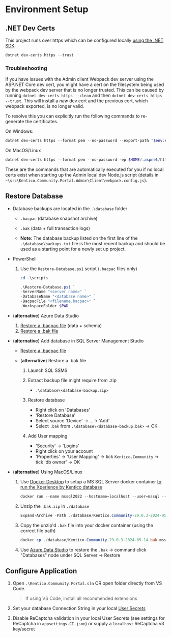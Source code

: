 # Environment Setup

## .NET Dev Certs

This project runs over https which can be configured locally [using the .NET SDK](https://learn.microsoft.com/en-us/dotnet/core/tools/dotnet-dev-certs):

```powershell
dotnet dev-certs https --trust
```

### Troubleshooting

If you have issues with the Admin client Webpack dev server using the ASP.NET Core dev cert, you might have a cert on the filesystem being used by the webpack dev server that is no longer trusted.
This can be caused by running `dotnet dev-certs https --clean` and then `dotnet dev-certs https --trust`. This will install a _new_ dev cert and the previous cert, which webpack exported, is no longer valid.

To resolve this you can explicitly run the following commands to re-generate the certificates.

On Windows:

```powershell
dotnet dev-certs https --format pem --no-password --export-path "$env:APPDATA/ASP.NET/https/kentico-community-portal-web-admin.pem"
```

On MacOS/Linux

```powershell
dotnet dev-certs https --format pem --no-password -ep $HOME/.aspnet/https/kentico-community-portal-web-admin.pem
```

These are the commands that are automatically executed for you if no local certs exist when starting up the Admin local dev Node.js script (details in `~\src\Kentico.Community.Portal.Admin\Client\webpack.config.js`).

## Restore Database

- Database backups are located in the `.\database` folder

  - `.bacpac` (database snapshot archive)
  - `.bak` (data + full transaction logs)

  - **Note**: The database backup listed on the first line of the `.\database\backups.txt` file is the most recent backup and should be used as a starting point for a newly set up project.

- PowerShell

  1. Use the `Restore-Database.ps1` script (`.bacpac` files only)

     ```powershell
     cd .\scripts

     .\Restore-Database.ps1 `
     -ServerName "<server name>" `
     -DatabaseName "<database name>" `
     -BacpacFile "<filename.bacpac>" `
     -WorkspaceFolder $PWD
     ```

- (**alternative**) Azure Data Studio

  1. [Restore a .bacpac file](https://learn.microsoft.com/en-us/sql/azure-data-studio/extensions/sql-server-dacpac-extension) (data + schema)
  1. [Restore a .bak file](https://learn.microsoft.com/en-us/sql/azure-data-studio/tutorial-backup-restore-sql-server?view=sql-server-ver16#restore-a-database-from-a-backup-file)

- (**alternative**) Add database in SQL Server Management Studio

  - [Restore a .bacpac file](https://learn.microsoft.com/en-us/sql/relational-databases/data-tier-applications/import-a-bacpac-file-to-create-a-new-user-database)

  - (**alternative**) Restore a .bak file

    1. Launch SQL SSMS

    1. Extract backup file might require from .zip

       - `.\database\<database-backup.zip>`

    1. Restore database

       - Right click on 'Databases'
       - 'Restore Database'
       - Select source 'Device' -> ...-> 'Add'
       - Select `.bak` from `.\database\<database-backup.bak>` -> OK

    1. Add User mapping

       - 'Security' -> 'Logins'
       - Right click on your account
       - 'Properties' -> 'User Mapping' -> tick `Kentico.Community` -> tick 'db owner' -> OK

- (**alternative**) Using MacOS/Linux

   1. Use [Docker Desktop](https://docs.docker.com/desktop/install/mac-install/) to setup a MS SQL Server docker container [to run the Xperience by Kentico database](https://community.kentico.com/blog/developing-with-xperience-by-kentico-on-macos)

      ```powershell
      docker run --name mssql2022 --hostname=localhost --user=mssql --env=ACCEPT_EULA=Y --env=MSSQL_SA_PASSWORD=Pass@12345 -p 1433:1433 -d mcr.microsoft.com/mssql/server:2022-latest
      ```

   1. Unzip the `.bak.zip` in `./database`

      ```powershell
      Expand-Archive -Path ./database/Kentico.Community-29.0.3-2024-05-14.bak.zip -DestinationPath ./database
      ```

   1. Copy the unzip'd `.bak` file into your docker container (using the correct file path)

      ```powershell
      docker cp ./database/Kentico.Community-29.0.3-2024-05-14.bak mssql2022:/var/opt/mssql/data
      ```

   1. Use [Azure Data Studio](https://learn.microsoft.com/en-us/azure-data-studio/download-azure-data-studio) to restore the `.bak` -> command click "Databases" node under SQL Server -> Restore

## Configure Application

1. Open `.\Kentico.Community.Portal.sln` OR open folder directly from VS Code.

   > If using VS Code, install all recommended extensions

1. Set your database Connection String in your local [User Secrets](https://learn.microsoft.com/en-us/aspnet/core/security/app-secrets)

1. Disable ReCaptcha validation in your local User Secrets (see settings for ReCaptcha in `appsettings.CI.json`) or supply a `localhost` ReCaptcha v3 key/secret
